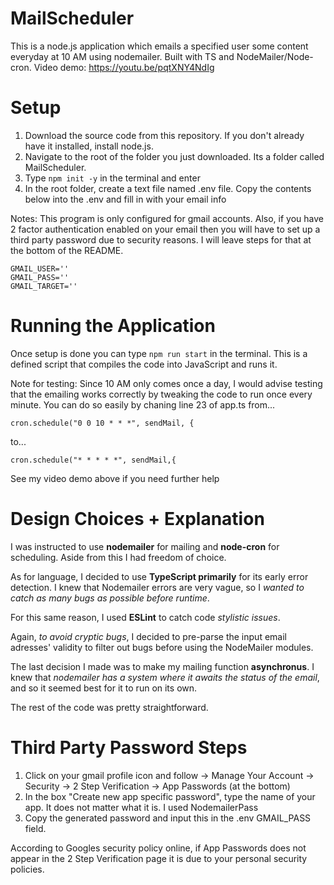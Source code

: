 # MailScheduler
This is a node.js application which emails a specified user some content everyday at 10 AM using nodemailer. Built with TS and NodeMailer/Node-cron.
Video demo: https://youtu.be/pqtXNY4NdIg

# Setup
1. Download the source code from this repository. If you don't already have it installed, install node.js.
2. Navigate to the root of the folder you just downloaded. Its a folder called MailScheduler.
3. Type ```npm init -y``` in the terminal and enter
4. In the root folder, create a text file named .env file. Copy the contents below into the .env and fill in with your email info

Notes: This program is only configured for gmail accounts. Also, if you have 2 factor authentication enabled on your email then you will have to set up a third party password due to security reasons. I will leave steps for that at the bottom of the README. 
```
GMAIL_USER=''
GMAIL_PASS=''
GMAIL_TARGET=''
```
# Running the Application
Once setup is done you can type ```npm run start``` in the terminal. This is a defined script that compiles the code into JavaScript and runs it.

Note for testing:
Since 10 AM only comes once a day, I would advise testing that the emailing works correctly by tweaking the code to run once every minute.
You can do so easily by chaning line 23 of app.ts from...
```
cron.schedule("0 0 10 * * *", sendMail, {
```
to... 
```
cron.schedule("* * * * *", sendMail,{
```
See my video demo above if you need further help
# Design Choices + Explanation
I was instructed to use __nodemailer__ for mailing and __node-cron__ for scheduling. Aside from this I had freedom of choice. 

As for language, I decided to use __TypeScript primarily__ for its early error detection. I knew that Nodemailer errors are very vague, so I _wanted to catch as many bugs as possible before runtime_. 

For this same reason, I used __ESLint__ to catch code _stylistic issues_. 

Again, _to avoid cryptic bugs_, I decided to pre-parse the input email adresses' validity to filter out bugs before using the NodeMailer modules. 

The last decision I made was to make my mailing function __asynchronus__. I knew that _nodemailer has a system where it awaits the status of the email_, and so it seemed best for it to run on its own. 

The rest of the code was pretty straightforward. 

# Third Party Password Steps
1. Click on your gmail profile icon and follow -> Manage Your Account -> Security -> 2 Step Verification -> App Passwords (at the bottom)
2. In the box "Create new app specific password", type the name of your app. It does not matter what it is. I used NodemailerPass
3. Copy the generated password and input this in the .env GMAIL_PASS field.

According to Googles security policy online, if App Passwords does not appear in the 2 Step Verification page it is due to your personal security policies. 
